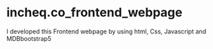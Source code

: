 # incheq.co_frontend_webpage
I developed this Frontend webpage by using html, Css, Javascript and MDBbootstrap5 
